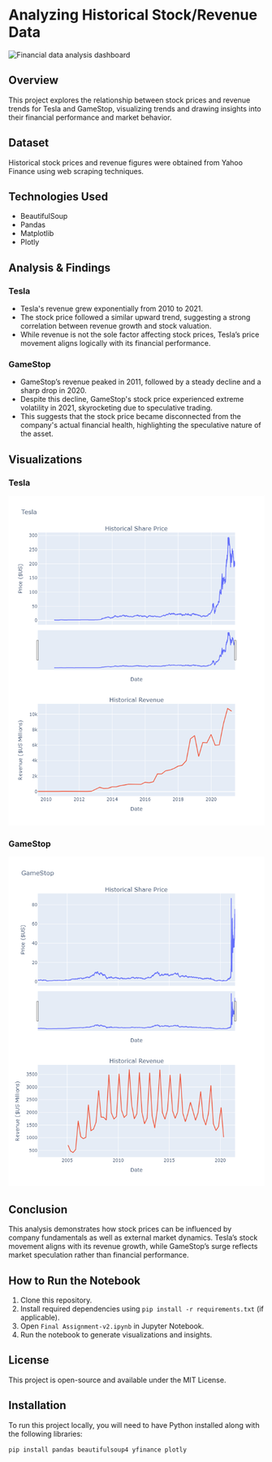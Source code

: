 # Analyzing Historical Stock/Revenue Data

![Financial data analysis dashboard](https://github.com/vincenzomaltese/Analyzing-Historical-Stock-Revenue-Data-and-Building-a-Dashboard/blob/main/images/1r.jpg?raw=true)

## Overview
This project explores the relationship between stock prices and revenue trends for Tesla and GameStop, visualizing trends and drawing insights into their financial performance and market behavior.

## Dataset
Historical stock prices and revenue figures were obtained from Yahoo Finance using web scraping techniques.

## Technologies Used
- BeautifulSoup
- Pandas
- Matplotlib
- Plotly

## Analysis & Findings
### Tesla
- Tesla's revenue grew exponentially from 2010 to 2021.
- The stock price followed a similar upward trend, suggesting a strong correlation between revenue growth and stock valuation.
- While revenue is not the sole factor affecting stock prices, Tesla’s price movement aligns logically with its financial performance.

### GameStop
- GameStop’s revenue peaked in 2011, followed by a steady decline and a sharp drop in 2020.
- Despite this decline, GameStop's stock price experienced extreme volatility in 2021, skyrocketing due to speculative trading.
- This suggests that the stock price became disconnected from the company's actual financial health, highlighting the speculative nature of the asset.

## Visualizations
### Tesla
![Tesla Stock and Revenue](https://github.com/vincenzomaltese/Analyzing-Historical-Stock-Revenue-Data/blob/main/images/Tesla_graph.png)

### GameStop
![GameStop Stock and Revenue](https://github.com/vincenzomaltese/Analyzing-Historical-Stock-Revenue-Data/blob/main/images/GameStop_graph.png)

## Conclusion
This analysis demonstrates how stock prices can be influenced by company fundamentals as well as external market dynamics. Tesla’s stock movement aligns with its revenue growth, while GameStop’s surge reflects market speculation rather than financial performance.

## How to Run the Notebook
1. Clone this repository.
2. Install required dependencies using `pip install -r requirements.txt` (if applicable).
3. Open `Final Assignment-v2.ipynb` in Jupyter Notebook.
4. Run the notebook to generate visualizations and insights.

## License
This project is open-source and available under the MIT License.


## Installation

To run this project locally, you will need to have Python installed along with the following libraries:

```bash
pip install pandas beautifulsoup4 yfinance plotly
